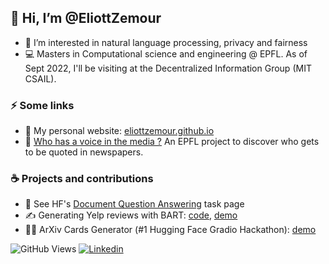 ## 👋 Hi, I’m @EliottZemour
- 👀 I’m interested in natural language processing, privacy and fairness
- :computer: Masters in Computational science and engineering @ EPFL. As of Sept 2022, I'll be visiting at the Decentralized Information Group (MIT CSAIL).

### ⚡️ Some links

- :deciduous_tree: My personal website: [eliottzemour.github.io](https://eliottzemour.github.io) 
- 📢 [Who has a voice in the media ?](https://quotebankers.github.io/) An EPFL project to discover who gets to be quoted in newspapers.

### ☕️ Projects and contributions

- 📄 See HF's [Document Question Answering](https://huggingface.co/tasks/document-question-answering) task page
- ✍️ Generating Yelp reviews with BART: [code](https://github.com/EliottZemour/yelp-reviews/), [demo](https://huggingface.co/spaces/eliolio/yelp-reviews)
- 👩‍🔬 ArXiv Cards Generator (#1 Hugging Face Gradio Hackathon): [demo](https://huggingface.co/spaces/EuroSciPy2022/arxiv-cards)

<!--[![EliottZemour's GitHub stats](https://github-readme-stats.vercel.app/api?username=EliottZemour&show_icons=true&theme=algolia)](https://github.com/anuraghazra/github-readme-stats)-->


![GitHub Views](https://komarev.com/ghpvc/?username=eliottzemour&color=2553ff)  [![Linkedin](https://img.shields.io/badge/Linkedin-2553ff.svg?logo=linkedin&logoWidth=20)](https://www.linkedin.com/in/eliott-zemour/)  

